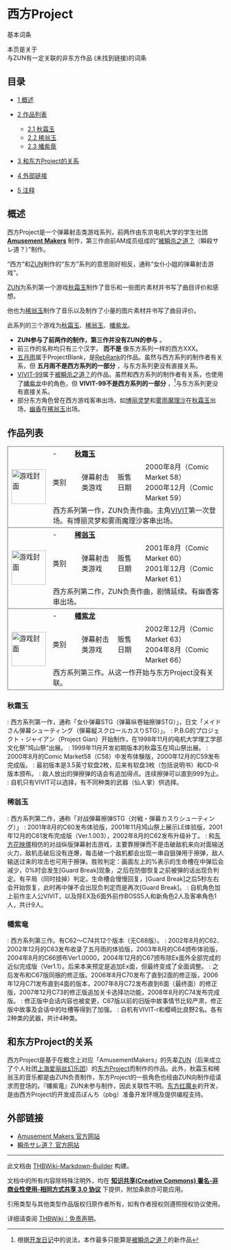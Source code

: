 # 西方Project

<!-- source html: G:\repos\THBWiki-Markdown-Builder\THBWikiMarkdown\Temp\main\1\1a\ns0%3A%E8%A5%BF%E6%96%B9Project.html -->

基本词条

本页是关于  
与ZUN有一定关联的非东方作品 (未找到链接)的词条

## 目录

- [1 概述](#概述)
- [2 作品列表](#作品列表)

  - [2.1 秋霜玉](#秋霜玉)
  - [2.2 稀翁玉](#稀翁玉)
  - [2.3 幡紫竜](#幡紫竜)



- [3 和东方Project的关系](#和东方Project的关系)
- [4 外部链接](#外部链接)
- [5 注释](#注释)





## 概述
  
西方Project是一个弹幕射击类游戏系列，前两作由东京电机大学的学生社团 **[Amusement Makers](./Amusement_Makers.md)** 制作，第三作由前AM成员组成的“[被瞬杀之道？](./被瞬杀之道？.md)（瞬殺サレ道？）”制作。  

“西方”和[ZUN](./ZUN.md)制作的“东方”系列的意思刚好相反，通称“女仆小姐的弹幕射击游戏”。
  
  
[ZUN](./ZUN.md)为系列第一个游戏[秋霜玉](./秋霜玉.md)制作了音乐和一些图片素材并书写了曲目评价和感想。  

他也为[稀翁玉](./稀翁玉.md)制作了音乐以及制作了小量的图片素材并书写了曲目评价。
  
  
此系列的三个游戏为[秋霜玉](./秋霜玉.md)、[稀翁玉](./稀翁玉.md)、[幡紫龙](./幡紫龙.md)。
  

-  **ZUN参与了前两作的制作，第三作并没有ZUN的参与** 。
- 前三作的名称均只有三个汉字， **而不是** 像东方系列一样的西方XXX。
- [五月雨](http://en.touhouwiki.net/wiki/Samidare)属于ProjectBlank，是[RebRank](./RebRank.md)的作品。虽然与西方系列的制作者有关系，但 **五月雨不是西方系列的一部分** ，与东方系列更没有直接关系。
- [VIVIT-99](./VIVIT-99.md)属于[被瞬杀之道？](./被瞬杀之道？.md)的作品。虽然和西方系列的制作者有关系，也使用了[幡紫龙](./幡紫龙.md)中的角色，但 **VIVIT-99不是西方系列的一部分** ，[^cite_note-1]与东方系列更没有直接关系。
- 部分东方角色曾在西方游戏客串出场，如[博丽灵梦](./博丽灵梦（西方）.md)和[雾雨魔理沙](./雾雨魔理沙（西方）.md)在[秋霜玉](./秋霜玉.md)出场，[幽香](./幽香（西方）.md)在[稀翁玉](./稀翁玉.md)出场。


## 作品列表

<table><tbody><tr style="border:#AAAAAA;border-left-style: solid;border-left-width: 2px;border-right-style: solid;border-right-width: 2px;border-top-style: solid;border-top-width: 2px;"><td rowspan="3" width="81"><a href="./文件-秋霜玉封面.jpg.md" class="image" title="游戏封面"><img alt="游戏封面" src="https://upload.thwiki.cc/thumb/3/37/%E7%A7%8B%E9%9C%9C%E7%8E%89%E5%B0%81%E9%9D%A2.jpg/80px-%E7%A7%8B%E9%9C%9C%E7%8E%89%E5%B0%81%E9%9D%A2.jpg" decoding="async" loading="lazy" width="80" height="80" srcset="https://upload.thwiki.cc/thumb/3/37/%E7%A7%8B%E9%9C%9C%E7%8E%89%E5%B0%81%E9%9D%A2.jpg/120px-%E7%A7%8B%E9%9C%9C%E7%8E%89%E5%B0%81%E9%9D%A2.jpg 1.5x, https://upload.thwiki.cc/thumb/3/37/%E7%A7%8B%E9%9C%9C%E7%8E%89%E5%B0%81%E9%9D%A2.jpg/160px-%E7%A7%8B%E9%9C%9C%E7%8E%89%E5%B0%81%E9%9D%A2.jpg 2x" data-file-width="384" data-file-height="384"></a></td><td style="width:60px;padding:3px 9px 3px 7px;">-</td><td class="bg-color-warning-10" colspan="4" style="width:500px;padding:3px 9px 3px 7px;"><b><a href="./秋霜玉.md" title="秋霜玉">秋霜玉</a></b></td></tr><tr style="border:#AAAAAA;border-left-style: solid;border-left-width: 2px;border-right-style: solid;border-right-width: 2px;"><td class="bg-color-info-10" style="width:60px;padding:3px 0px 3px 7px;border-right-style: none;border-right-width: 0;">类别</td><td class="bg-color-info-10" style="width:15px;padding:3px 9px 3px 0px;border-left-style: none;border-left-width: 0;"></td><td style="width:120px;padding:3px 9px 3px 7px;">弹幕射击类游戏</td><td class="bg-color-info-10" style="width:80px;padding:3px 9px 3px 7px;">贩售日期</td><td style="width:280px;padding:3px 9px 3px 7px;">2000年8月（Comic Market 58）<br>2000年12月（Comic Market 59）</td></tr><tr style="border:#AAAAAA;border-left-style: solid;border-left-width: 2px;border-right-style: solid;border-right-width: 2px;border-bottom-style: solid;border-bottom-width: 2px;"><td colspan="5">西方系列第一作，ZUN负责作曲。主角<a href="./VIVIT.md" title="VIVIT">VIVIT</a>第一次登场。有博丽灵梦和雾雨魔理沙客串出场。</td></tr><tr style="border:#AAAAAA;border-left-style: solid;border-left-width: 2px;border-right-style: solid;border-right-width: 2px;border-top-style: solid;border-top-width: 2px;"><td rowspan="3"><a href="./文件-稀翁玉封面.jpg.md" class="image" title="游戏封面"><img alt="游戏封面" src="https://upload.thwiki.cc/thumb/7/79/%E7%A8%80%E7%BF%81%E7%8E%89%E5%B0%81%E9%9D%A2.jpg/80px-%E7%A8%80%E7%BF%81%E7%8E%89%E5%B0%81%E9%9D%A2.jpg" decoding="async" loading="lazy" width="80" height="80" srcset="https://upload.thwiki.cc/thumb/7/79/%E7%A8%80%E7%BF%81%E7%8E%89%E5%B0%81%E9%9D%A2.jpg/120px-%E7%A8%80%E7%BF%81%E7%8E%89%E5%B0%81%E9%9D%A2.jpg 1.5x, https://upload.thwiki.cc/thumb/7/79/%E7%A8%80%E7%BF%81%E7%8E%89%E5%B0%81%E9%9D%A2.jpg/160px-%E7%A8%80%E7%BF%81%E7%8E%89%E5%B0%81%E9%9D%A2.jpg 2x" data-file-width="598" data-file-height="600"></a></td><td style="width:60px;padding:3px 9px 3px 7px;">-</td><td class="bg-color-warning-10" colspan="4" style="width:500px;padding:3px 9px 3px 7px;"><b><a href="./稀翁玉.md" title="稀翁玉">稀翁玉</a></b></td></tr><tr style="border:#AAAAAA;border-left-style: solid;border-left-width: 2px;border-right-style: solid;border-right-width: 2px;"><td class="bg-color-info-10" style="width:60px;padding:3px 0px 3px 7px;border-right-style: none;border-right-width: 0;">类别</td><td class="bg-color-info-10" style="width:15px;padding:3px 9px 3px 0px;border-left-style: none;border-left-width: 0;"></td><td style="width:120px;padding:3px 9px 3px 7px;">弹幕射击类游戏</td><td class="bg-color-info-10" style="width:80px;padding:3px 9px 3px 7px;">贩售日期</td><td style="width:280px;padding:3px 9px 3px 7px;">2001年8月（Comic Market 60）<br>2001年12月（Comic Market 61）</td></tr><tr style="border:#AAAAAA;border-left-style: solid;border-left-width: 2px;border-right-style: solid;border-right-width: 2px;border-bottom-style: solid;border-bottom-width: 2px;"><td colspan="5">西方系列第二作，ZUN负责作曲，剧情延续。有幽香客串出场。</td></tr><tr style="border:#AAAAAA;border-left-style: solid;border-left-width: 2px;border-right-style: solid;border-right-width: 2px;border-top-style: solid;border-top-width: 2px;"><td rowspan="3"><a href="./文件-SH03_Cover_C65.jpg.md" class="image" title="游戏封面"><img alt="游戏封面" src="https://upload.thwiki.cc/thumb/f/f0/SH03_Cover_C65.jpg/80px-SH03_Cover_C65.jpg" decoding="async" loading="lazy" width="80" height="79" srcset="https://upload.thwiki.cc/thumb/f/f0/SH03_Cover_C65.jpg/120px-SH03_Cover_C65.jpg 1.5x, https://upload.thwiki.cc/thumb/f/f0/SH03_Cover_C65.jpg/160px-SH03_Cover_C65.jpg 2x" data-file-width="512" data-file-height="506"></a></td><td style="width:60px;padding:3px 9px 3px 7px;">-</td><td class="bg-color-warning-10" colspan="4" style="width:500px;padding:3px 9px 3px 7px;"><b><a href="./幡紫龙.md" title="幡紫龙">幡紫龙</a></b></td></tr><tr style="border:#AAAAAA;border-left-style: solid;border-left-width: 2px;border-right-style: solid;border-right-width: 2px;"><td class="bg-color-info-10" style="width:60px;padding:3px 0px 3px 7px;border-right-style: none;border-right-width: 0;">类别</td><td class="bg-color-info-10" style="width:15px;padding:3px 9px 3px 0px;border-left-style: none;border-left-width: 0;"></td><td style="width:120px;padding:3px 9px 3px 7px;">弹幕射击类游戏</td><td class="bg-color-info-10" style="width:80px;padding:3px 9px 3px 7px;">贩售日期</td><td style="width:280px;padding:3px 9px 3px 7px;">2002年12月（Comic Market 63）<br>2004年8月（Comic Market 66）</td></tr><tr style="border:#AAAAAA;border-left-style: solid;border-left-width: 2px;border-right-style: solid;border-right-width: 2px;border-bottom-style: solid;border-bottom-width: 2px;"><td colspan="5">西方系列第三作。从这一作开始与东方Project没有关联。</td></tr></tbody></table>



### 秋霜玉
: 西方系列第一作，通称「女仆弹幕STG（弹幕纵卷轴擦弹STG）」，日文「メイドさん弾幕シューティング（弾幕縦スクロールカスりSTG）」。
: P.B.G的プロジェクト・ジャイアン（Project Gian）开始制作，在1998年11月的电机大学理工学部文化祭“鸠山祭”出展。
: 1999年11月开发初期版本的秋霜玉在鸠山祭出展。
: 2000年8月的Comic Market58（C58）中发布体験版，2000年12月的C59发布完成版。
: 最初版本是3.5英寸软盘2枚，后来有软盘3枚（包括说明书）和CD-R版本颁布。
: 敌人放出的弾擦弹的话会有追加得点。连续擦弹可以直到999为止。
: 自机只有VIVIT可以选择，有不同种类的武器（仙人掌）供选择。


### 稀翁玉
: 西方系列第二作，通称「对战弾幕擦弹STG（対戦・弾幕カスりシューティング）」
: 2001年8月的C60发布体验版，2001年11月鸠山祭上展示LE体验版，2001年12月的C61发布完成版（Ver.1.003），2002年8月的C62发布升级补丁。
: 和[东方花映塚](./东方花映塚.md)相仿的对战纵版弹幕射击游戏，主要靠擦弹而不是击破敌机来向对面输送火力，敌机击破后没有连爆，每击破一个敌机都会出现一串自狙弹用于擦弹，敌人输送过来的攻击也可用于擦弹。胜败判定：画面左上的%表示的生命槽在中弹后会减少，0%时会发生[Guard Break]现象，之后在防御恢复之前被弾的话出现负判定。有平局（同时挂掉）判定。生命槽会慢慢回复，[Guard Break]之后5秒左右会开始恢复，此时再中弹不会出现负判定而是再次[Guard Break]。
: 自机角色加上前作主人公VIVIT，以及除EX及6面外前作BOSS5人和新角色2人及客串角色1人，共计9人。


### 幡紫竜
: 西方系列第三作。有C62～C74共12个版本（无C68版）。
: 2002年8月的C62、2002年12月的C63发布收录了五月雨的体验版，2003年8月的C64颁布体验版，2004年8月的C66颁布Ver1.0000，2004年12月的C67颁布除Ex面外全部完成的近似完成版（Ver1.1）。后来本来预定是追加Ex面，但最终变成了全面调整。
: 之后发布和C67版同捆的修正版。2006年8月C70发布了直到2面的修正版，2006年12月C71发布直到4面的版本，2007年8月C72发布直到6面（最终面）的修正版，2007年12月C73的修正版追加关卡选择功功能，2008年8月的C74发布完成版。
: 修正版中会话内容也被変更，C67版以前的旧版中故事情节比较严肃，修正版中故事及会话中的吐槽等得到了加强。
: 自机有VIVIT-r和樱崎比良野2名。各有2种类的武器，共计4种类。


## 和东方Project的关系
  
西方Project是基于在概念上对应「AmusementMakers」的先辈[ZUN](./ZUN.md)（后来成立了个人社团[上海爱丽丝幻乐团](./上海爱丽丝幻乐团.md)）的[东方Project](./东方Project.md)而制作的作品。此外，秋霜玉和稀翁玉的音乐都是由ZUN负责制作，东方Project的一些角色也经由ZUN向制作组请求而登场的。『幡紫竜』ZUN未参与制作，因此关联性不明。[东方红魔乡](./东方红魔乡.md)的开发，是由西方Project的开发成员ぽんち（pbg）准备开发环境及提供编程支持。
  


## 外部链接
- [Amusement Makers 官方网站](http://www.amusement-makers.org/)
- [瞬杀サレ道？ 官方网站](http://ss-do.sakura.ne.jp/index.html)


[^cite_note-1]: 根据[开发日记](https://ss-do.sakura.ne.jp/#/diary/98)中的说法，本作最多只能算是[被瞬杀之道？](./被瞬杀之道？.md)的新作品

  
  





---

此文档由 [THBWiki-Markdown-Builder](https://github.com/Delsin-Yu/THBWiki-Markdown-Builder) 构建。

文档中的所有内容除特殊注明外，均在 [**知识共享(Creative Commons) 署名-非商业性使用-相同方式共享 3.0 协议**](https://creativecommons.org/licenses/by-sa/3.0/deed.zh-hans) 下提供，附加条款亦可能应用。

引用类型与其他类型作品版权归原作者所有，如有作者授权则遵照授权协议使用。

详细请查阅 [THBWiki：免责声明](https://thbwiki.cc/THBWiki:%E5%85%8D%E8%B4%A3%E5%A3%B0%E6%98%8E)。

